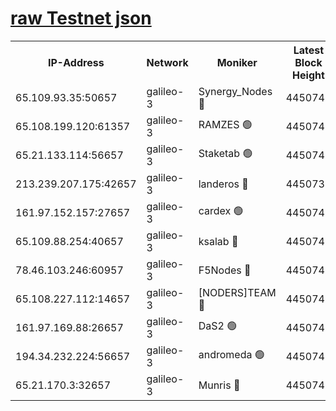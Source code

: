 [raw Testnet json](https://rpc-check.androt.stavr.tech/androt/rpcandrot_result.json)
=

<table><tr><th>IP-Address</th><th>Network</th><th>Moniker</th><th>Latest Block Height</th><th>Earliest Block Height</th><th>Catching Up</th><th>Tx Index</th><th>Voting Power</th><th>Scan Time</th></tr><tr><td>65.109.93.35:50657</td><td>galileo-3</td><td>Synergy_Nodes 🔴</td><td>4450744</td><td>0</td><td>False</td><td>on</td><td>960605</td><td>2023-12-31T02:34:17.120705749UTC</td></tr><tr><td>65.108.199.120:61357</td><td>galileo-3</td><td>RAMZES 🟢</td><td>4450741</td><td>1</td><td>False</td><td>on</td><td>0</td><td>2023-12-31T02:34:03.626594360UTC</td></tr><tr><td>65.21.133.114:56657</td><td>galileo-3</td><td>Staketab 🟢</td><td>4450744</td><td>90001</td><td>False</td><td>on</td><td>0</td><td>2023-12-31T02:34:18.080574844UTC</td></tr><tr><td>213.239.207.175:42657</td><td>galileo-3</td><td>landeros 🔴</td><td>4450739</td><td>2642001</td><td>False</td><td>on</td><td>73</td><td>2023-12-31T02:33:51.657591119UTC</td></tr><tr><td>161.97.152.157:27657</td><td>galileo-3</td><td>cardex 🟢</td><td>4450744</td><td>2945323</td><td>False</td><td>on</td><td>0</td><td>2023-12-31T02:34:17.421537856UTC</td></tr><tr><td>65.109.88.254:40657</td><td>galileo-3</td><td>ksalab 🔴</td><td>4450741</td><td>3000356</td><td>False</td><td>on</td><td>31618</td><td>2023-12-31T02:33:59.217490313UTC</td></tr><tr><td>78.46.103.246:60957</td><td>galileo-3</td><td>F5Nodes 🔴</td><td>4450744</td><td>3057001</td><td>False</td><td>off</td><td>24</td><td>2023-12-31T02:34:17.722046496UTC</td></tr><tr><td>65.108.227.112:14657</td><td>galileo-3</td><td>[NODERS]TEAM 🔴</td><td>4450740</td><td>3176323</td><td>False</td><td>on</td><td>959621</td><td>2023-12-31T02:33:51.996159114UTC</td></tr><tr><td>161.97.169.88:26657</td><td>galileo-3</td><td>DaS2 🟢</td><td>4450741</td><td>4326001</td><td>False</td><td>on</td><td>0</td><td>2023-12-31T02:33:58.859632894UTC</td></tr><tr><td>194.34.232.224:56657</td><td>galileo-3</td><td>andromeda 🟢</td><td>4450741</td><td>4350741</td><td>False</td><td>off</td><td>0</td><td>2023-12-31T02:33:58.506647926UTC</td></tr><tr><td>65.21.170.3:32657</td><td>galileo-3</td><td>Munris 🔴</td><td>4450742</td><td>4350742</td><td>False</td><td>off</td><td>416</td><td>2023-12-31T02:34:08.552571475UTC</td></tr></table>
